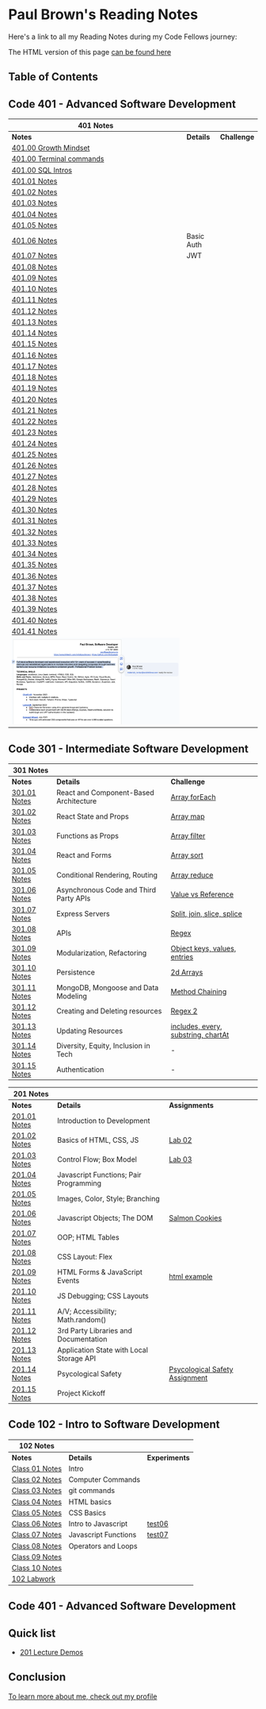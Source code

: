 # Paul Brown's Reading Notes

Here's a link to all my Reading Notes during my Code Fellows journey:

The HTML version of this page [can be found here](https://0xquasark.github.io/reading-notes/)


## Table of Contents

## Code 401 - Advanced Software Development

| 401 Notes                                           |                                           |                   |
| ----------------------------------------------------| ----------------------------------------- | ----------------- |
| **Notes**                                           | **Details**                               | **Challenge**     |
| [401.00 Growth Mindset](401/growthMindset.md)       |                                           |                   |
| [401.00 Terminal commands](401/terminalCommands.md) |                                           |                   |
| [401.00 SQL Intros](401/sqlIntro.md)                |                                           |                   |
| [401.01 Notes](401/401-class01.md)                  |                                           |                   |
| [401.02 Notes](401/401-class02.md)                  |                                           |                   |
| [401.03 Notes](401/401-class03.md)                  |                                           |                   |
| [401.04 Notes](401/401-class04.md)                  |                                           |                   |
| [401.05 Notes](401/401-class05.md)                  |                                           |                   |
| [401.06 Notes](401/401-class06.md)                  |      Basic Auth                           |                   |
| [401.07 Notes](401/401-class07.md)                  |      JWT                                  |                   |
| [401.08 Notes](401/401-class08.md)                  |                                           |                   |
| [401.09 Notes](401/401-class09.md)                  |                                           |                   |
| [401.10 Notes](401/401-class10.md)                  |                                           |                   |
| [401.11 Notes](401/401-class11.md)                  |                                           |                   |
| [401.12 Notes](401/401-class12.md)                  |                                           |                   |
| [401.13 Notes](401/401-class13.md)                  |                                           |                   |
| [401.14 Notes](401/401-class14.md)                  |                                           |                   |
| [401.15 Notes](401/401-class15.md)                  |                                           |                   |
| [401.16 Notes](401/401-class16.md)                  |                                           |                   |
| [401.17 Notes](401/401-class17.md)                  |                                           |                   |
| [401.18 Notes](401/401-class18.md)                  |                                           |                   |
| [401.19 Notes](401/401-class19.md)                  |                                           |                   |
| [401.20 Notes](401/401-class20.md)                  |                                           |                   |
| [401.21 Notes](401/401-class21.md)                  |                                           |                   |
| [401.22 Notes](401/401-class22.md)                  |                                           |                   |
| [401.23 Notes](401/401-class23.md)                  |                                           |                   |
| [401.24 Notes](401/401-class24.md)                  |                                           |                   |
| [401.25 Notes](401/401-class25.md)                  |                                           |                   |
| [401.26 Notes](401/401-class26.md)                  |                                           |                   |
| [401.27 Notes](401/401-class27.md)                  |                                           |                   |
| [401.28 Notes](401/401-class28.md)                  |                                           |                   |
| [401.29 Notes](401/401-class29.md)                  |                                           |                   |
| [401.30 Notes](401/401-class30.md)                  |                                           |                   |
| [401.31 Notes](401/401-class31.md)                  |                                           |                   |
| [401.32 Notes](401/401-class32.md)                  |                                           |                   |
| [401.33 Notes](401/401-class33.md)                  |                                           |                   |
| [401.34 Notes](401/401-class34.md)                  |                                           |                   |
| [401.35 Notes](401/401-class35.md)                  |                                           |                   |
| [401.36 Notes](401/401-class36.md)                  |                                           |                   |
| [401.37 Notes](401/401-class37.md)                  |                                           |                   |
| [401.38 Notes](401/401-class38.md)                  |                                           |                   |
| [401.39 Notes](401/401-class39.md)                  |                                           |                   |
| [401.40 Notes](401/401-class40.md)                  |                                           |                   |
| [401.41 Notes](401/401-class41.md)                  |                                           |                   |
| ![Materials ready for review screenshot](readyForReview.png) |                                           |                   |







## Code 301 - Intermediate Software Development

| 301 Notes                         |                                           |                   |
| ---------------------------------| ------------------------------------------ | ----------------- |
| **Notes**                           | **Details**                             | **Challenge**     |
| [301.01 Notes](301/301-class01.md)  | React and Component-Based Architecture  | [Array forEach](https://github.com/0xQuasark/data-structures-and-algorithms/blob/main/javascript/code-challenges/challenges-01.test.js)          |
| [301.02 Notes](301/301-class02.md)  | React State and Props                   | [Array map](https://github.com/0xQuasark/data-structures-and-algorithms/blob/main/javascript/code-challenges/challenges-02.test.js)     |
| [301.03 Notes](301/301-class03.md)  | Functions as Props                      | [Array filter](https://github.com/0xQuasark/data-structures-and-algorithms/blob/main/javascript/code-challenges/challenges-03.test.js)  |
| [301.04 Notes](301/301-class04.md)  | React and Forms                         | [Array sort](https://github.com/0xQuasark/data-structures-and-algorithms/blob/main/javascript/code-challenges/challenges-04.test.js)    |
| [301.05 Notes](301/301-class05.md)  | Conditional Rendering, Routing          | [Array reduce](https://github.com/0xQuasark/data-structures-and-algorithms/blob/main/javascript/code-challenges/challenges-05.test.js)  |
| [301.06 Notes](301/301-class06.md)  | Asynchronous Code and Third Party APIs  | [Value vs Reference](https://github.com/0xQuasark/data-structures-and-algorithms/blob/main/javascript/code-challenges/challenges-06.test.js)              |
| [301.07 Notes](301/301-class07.md)  | Express Servers                         | [Split, join, slice, splice](https://github.com/0xQuasark/data-structures-and-algorithms/blob/main/javascript/code-challenges/challenges-07.test.js)              |
| [301.08 Notes](301/301-class08.md)  | APIs                                    | [Regex](https://github.com/0xQuasark/data-structures-and-algorithms/blob/main/javascript/code-challenges/challenges-08.test.js)              |
| [301.09 Notes](301/301-class09.md)  | Modularization, Refactoring             | [Object keys, values, entries](https://github.com/0xQuasark/data-structures-and-algorithms/blob/main/javascript/code-challenges/challenges-09.test.js)              |
| [301.10 Notes](301/301-class10.md)  | Persistence                             | [2d Arrays](https://github.com/0xQuasark/data-structures-and-algorithms/blob/main/javascript/code-challenges/challenges-10.test.js)              |
| [301.11 Notes](301/301-class11.md)  | MongoDB, Mongoose and Data Modeling     | [Method Chaining](https://github.com/0xQuasark/data-structures-and-algorithms/blob/main/javascript/code-challenges/challenges-11.test.js)              |
| [301.12 Notes](301/301-class12.md)  | Creating and Deleting resources         | [Regex 2](https://github.com/0xQuasark/data-structures-and-algorithms/blob/main/javascript/code-challenges/challenges-12.test.js)              |
| [301.13 Notes](301/301-class13.md)  | Updating Resources                      | [includes, every, substring, chartAt](https://github.com/0xQuasark/data-structures-and-algorithms/blob/main/javascript/code-challenges/challenges-13.test.js)              |
| [301.14 Notes](301/301-class14.md)  | Diversity, Equity, Inclusion in Tech    | -              |
| [301.15 Notes](301/301-class15.md)  | Authentication                          | -              |

| 201 Notes                         |                                          |               |
| ---------------------------------| ---------------------------------------- | ------------- |
| **Notes**                         | **Details**                              | **Assignments** |
| [201.01 Notes](201/201-class01.md)| Introduction to Development             |               |
| [201.02 Notes](201/201-class02.md)| Basics of HTML, CSS, JS                 | [Lab 02](201/labs/lab01/201-lab01.html) |
| [201.03 Notes](201/201-class03.md)| Control Flow; Box Model                 | [Lab 03](https://0xquasark.github.io/201.Module1/) |
| [201.04 Notes](201/201-class04.md)| Javascript Functions; Pair Programming  |               |
| [201.05 Notes](201/201-class05.md)| Images, Color, Style; Branching         |               |
| [201.06 Notes](201/201-class06.md)| Javascript Objects; The DOM             | [Salmon Cookies](https://0xquasark.github.io/cookie-stand/) |
| [201.07 Notes](201/201-class07.md)| OOP; HTML Tables                        |               |
| [201.08 Notes](201/201-class08.md)| CSS Layout: Flex                        |               |
| [201.09 Notes](201/201-class09.md)| HTML Forms & JavaScript Events          | [html example](201/labs/class9.html) |
| [201.10 Notes](201/201-class10.md)| JS Debugging; CSS Layouts               |               |
| [201.11 Notes](201/201-class11.md)| A/V; Accessibility; Math.random()      |               |
| [201.12 Notes](201/201-class12.md)| 3rd Party Libraries and Documentation  |               |
| [201.13 Notes](201/201-class13.md)| Application State with Local Storage API|               |
| [201.14 Notes](201/201-class14.md)| Psycological Safety                     | [Psycological Safety Assignment](201/201-class14.psych-safety.md) |
| [201.15 Notes](201/201-class15.md)| Project Kickoff                         |               |


## Code 102 - Intro to Software Development
| 102 Notes                                               |                       |                         |
| ------------------------------------------------------- | --------------------- | ----------------------- |
| **Notes**                                               | **Details**           | **Experiments**         |
| [Class 01 Notes](102/class-01.md)                       | Intro                 |                         |
| [Class 02 Notes](102/class-02.md)                       | Computer Commands     |                         |
| [Class 03 Notes](102/class-03.md)                       | git commands          |                         |
| [Class 04 Notes](102/class-04.md)                       | HTML basics           |                         |
| [Class 05 Notes](102/class-05.md)                       | CSS Basics            |                         |
| [Class 06 Notes](102/class-06.md)                       | Intro to Javascript   | [test06](<102/rough notes/test06.html>)|
| [Class 07 Notes](102/class-07.md)                       | Javascript Functions  | [test07](<102/rough notes/test07.html>)|
| [Class 08 Notes](102/class-08.md)                       | Operators and Loops   |                         |
| [Class 09 Notes](102/class-09.md)                       |                       |                         |
| [Class 10 Notes](102/class-10.md)                       |                       |                         |
| [102 Labwork](https://0xquasark.github.io/102-labwork/) |                       |                         |


## Code 401 - Advanced Software Development


## Quick list
- [201 Lecture Demos](https://github.com/codefellows/seattle-code-201d103/)


## Conclusion

[To learn more about me, check out my profile](https://github.com/0xQuasark)
